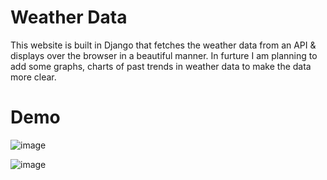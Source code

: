 # Weather Data

This website is built in Django that fetches the weather data from an API & displays over the browser in a beautiful manner. In furture I am planning to add some graphs, charts of past trends in weather data to make the data more clear.

# Demo
![image](https://user-images.githubusercontent.com/85806664/206906755-4314a296-b546-4513-ac41-c22c692e5620.png)

![image](https://user-images.githubusercontent.com/85806664/206906736-016f9fe6-9468-4bca-a78b-16b0ec61f02a.png)
